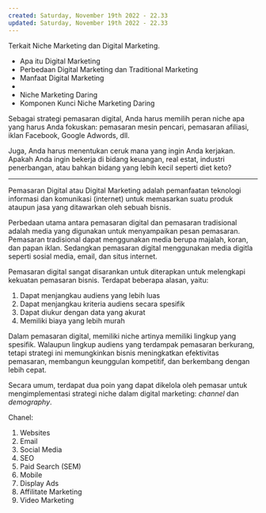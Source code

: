 ```yaml
---
created: Saturday, November 19th 2022 - 22.33
updated: Saturday, November 19th 2022 - 22.33
---
```

Terkait Niche Marketing dan Digital Marketing.
- Apa itu Digital Marketing
- Perbedaan Digital Marketing dan Traditional Marketing
- Manfaat Digital Marketing
- 
- Niche Marketing Daring
- Komponen Kunci Niche Marketing Daring

Sebagai strategi pemasaran digital, Anda harus memilih peran niche apa yang harus Anda fokuskan: pemasaran mesin pencari, pemasaran afiliasi, iklan Facebook, Google Adwords, dll.

Juga, Anda harus menentukan ceruk mana yang ingin Anda kerjakan. Apakah Anda ingin bekerja di bidang keuangan, real estat, industri penerbangan, atau bahkan bidang yang lebih kecil seperti diet keto?

---
Pemasaran Digital atau Digital Marketing adalah pemanfaatan teknologi informasi dan komunikasi (internet) untuk memasarkan suatu produk ataupun jasa yang ditawarkan oleh sebuah bisnis.

Perbedaan utama antara pemasaran digital dan pemasaran tradisional adalah media yang digunakan untuk menyampaikan pesan pemasaran. Pemasaran tradisional dapat menggunakan media berupa majalah, koran, dan papan iklan. Sedangkan pemasaran digital menggunakan media digitla seperti sosial media, email, dan situs internet.

Pemasaran digital sangat disarankan untuk diterapkan untuk melengkapi kekuatan pemasaran bisnis. Terdapat beberapa alasan, yaitu:
1. Dapat menjangkau audiens yang lebih luas
2. Dapat menjangkau kriteria audiens secara spesifik
3. Dapat diukur dengan data yang akurat
4. Memiliki biaya yang lebih murah

Dalam pemasaran digital, memiliki niche artinya memiliki lingkup yang spesifik. Walaupun lingkup audiens yang terdampak pemasaran berkurang, tetapi strategi ini memungkinkan bisnis meningkatkan efektivitas pemasaran, membangun keunggulan kompetitif, dan berkembang dengan lebih cepat.

Secara umum, terdapat dua poin yang dapat dikelola oleh pemasar untuk mengimplementasi strategi niche dalam digital marketing: *channel* dan *demography*.

Chanel:
1. Websites
2. Email
3. Social Media
4. SEO
5. Paid Search (SEM)
6. Mobile
7. Display Ads
8. Affilitate Marketing
9. Video Marketing
